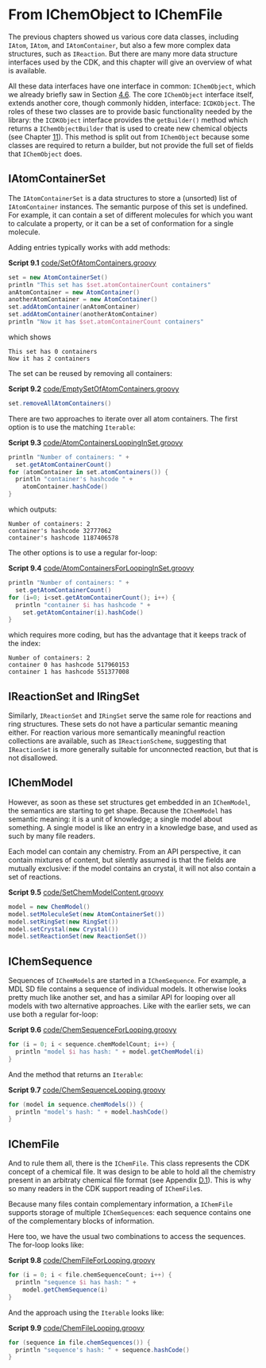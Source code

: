 # From IChemObject to IChemFile

The previous chapters showed us various core data classes, including `IAtom`,
`IAtom`, and `IAtomContainer`, but also a few more complex data structures,
such as `IReaction`. But there are many more data structure interfaces used
by the CDK, and this chapter will give an overview of what is available.

All these data interfaces have one interface in common:
`IChemObject`, which we already briefly saw in Section [4.6](atomsbonds.md#sec:chemobjects).
The core `IChemObject` interface itself, extends another core, though commonly
hidden, interface: `ICDKObject`.
The roles of these two classes are to provide basic functionality needed by the
library: the `ICDKObject` interface provides the `getBuilder()` method
which returns a `IChemObjectBuilder` that is used to create new chemical objects
(see Chapter [11](builders.md#sec:builders)).
This method is split out from `IChemObject` because some classes are required
to return a builder, but not provide the full set of fields that `IChemObject`
does.

## IAtomContainerSet

The `IAtomContainerSet` is a data structures to store
a (unsorted) list of `IAtomContainer` instances.
The semantic purpose of this set is undefined. For example, it can contain a set
of different molecules for which you want to calculate a property, or it can be a
set of conformation for a single molecule.

Adding entries typically works with add methods:

**<a name="script:SetOfAtomContainers">Script 9.1</a>** [code/SetOfAtomContainers.groovy](code/SetOfAtomContainers.code.md)
```groovy
set = new AtomContainerSet()
println "This set has $set.atomContainerCount containers"
anAtomContainer = new AtomContainer()
anotherAtomContainer = new AtomContainer()
set.addAtomContainer(anAtomContainer)
set.addAtomContainer(anotherAtomContainer)
println "Now it has $set.atomContainerCount containers"
```

which shows

```plain
This set has 0 containers
Now it has 2 containers
```

The set can be reused by removing all containers:

**<a name="script:EmptySetOfAtomContainers">Script 9.2</a>** [code/EmptySetOfAtomContainers.groovy](code/EmptySetOfAtomContainers.code.md)
```groovy
set.removeAllAtomContainers()
```

There are two approaches to iterate over all atom containers. The first option is
to use the matching `Iterable`:

**<a name="script:AtomContainersLoopingInSet">Script 9.3</a>** [code/AtomContainersLoopingInSet.groovy](code/AtomContainersLoopingInSet.code.md)
```groovy
println "Number of containers: " + 
  set.getAtomContainerCount()
for (atomContainer in set.atomContainers()) {
  println "container's hashcode " +
    atomContainer.hashCode()
}
```

which outputs:

```plain
Number of containers: 2
container's hashcode 32777062
container's hashcode 1187406578
```

The other options is to use a regular for-loop:

**<a name="script:AtomContainersForLoopingInSet">Script 9.4</a>** [code/AtomContainersForLoopingInSet.groovy](code/AtomContainersForLoopingInSet.code.md)
```groovy
println "Number of containers: " +
  set.getAtomContainerCount()
for (i=0; i<set.getAtomContainerCount(); i++) {
  println "container $i has hashcode " +
    set.getAtomContainer(i).hashCode()
}
```

which requires more coding, but has the advantage that it keeps track of the index:

```plain
Number of containers: 2
container 0 has hashcode 517960153
container 1 has hashcode 551377008
```

## IReactionSet and IRingSet

Similarly, `IReactionSet` and `IRingSet` serve the same role for
reactions and ring structures. These sets do not have a particular semantic
meaning either. For reaction various more semantically meaningful reaction
collections are available, such as `IReactionScheme`, suggesting that
`IReactionSet` is more generally suitable for unconnected reaction, but
that is not disallowed.

## IChemModel

However, as soon as these set structures get embedded in an `IChemModel`,
the semantics are starting to get shape. Because the `IChemModel` has
semantic meaning: it is a unit of knowledge; a single model about something.
A single model is like an entry in a knowledge base, and used as such by 
many file readers.

Each model can contain any chemistry. From an API perspective, it can contain
mixtures of content, but silently assumed is that the fields are mutually
exclusive: if the model contains an crystal, it will not also contain a set
of reactions.

**<a name="script:SetChemModelContent">Script 9.5</a>** [code/SetChemModelContent.groovy](code/SetChemModelContent.code.md)
```groovy
model = new ChemModel()
model.setMoleculeSet(new AtomContainerSet())
model.setRingSet(new RingSet())
model.setCrystal(new Crystal())
model.setReactionSet(new ReactionSet())
```

## IChemSequence

Sequences of `IChemModel`s are started in a `IChemSequence`. For example,
a MDL SD file contains a sequence of individual models. It otherwise looks
pretty much like another set, and has a similar API for looping over all models
with two alternative approaches. Like with the earlier sets, we can use both
a regular for-loop:

**<a name="script:ChemSequenceForLooping">Script 9.6</a>** [code/ChemSequenceForLooping.groovy](code/ChemSequenceForLooping.code.md)
```groovy
for (i = 0; i < sequence.chemModelCount; i++) {
  println "model $i has hash: " + model.getChemModel(i)
}
```

And the method that returns an `Iterable`:

**<a name="script:ChemSequenceLooping">Script 9.7</a>** [code/ChemSequenceLooping.groovy](code/ChemSequenceLooping.code.md)
```groovy
for (model in sequence.chemModels()) {
  println "model's hash: " + model.hashCode()
}
```

## IChemFile

And to rule them all, there is the `IChemFile`. This class represents the
CDK concept of a chemical file. It was design to be able to hold all the chemistry
present in an arbitraty chemical file format (see Appendix [D.1](appfileformats.md#sec:fileformats)).
This is why so many readers in the CDK support reading of `IChemFile`s.

Because many files contain complementary information, a `IChemFile` supports
storage of multiple `IChemSequence`s: each sequence contains one of the
complementary blocks of information.

Here too, we have the usual two combinations to access the sequences. The for-loop
looks like:

**<a name="script:ChemFileForLooping">Script 9.8</a>** [code/ChemFileForLooping.groovy](code/ChemFileForLooping.code.md)
```groovy
for (i = 0; i < file.chemSequenceCount; i++) {
  println "sequence $i has hash: " +
    model.getChemSequence(i)
}
```

And the approach using the `Iterable` looks like:

**<a name="script:ChemFileLooping">Script 9.9</a>** [code/ChemFileLooping.groovy](code/ChemFileLooping.code.md)
```groovy
for (sequence in file.chemSequences()) {
  println "sequence's hash: " + sequence.hashCode()
}
```


